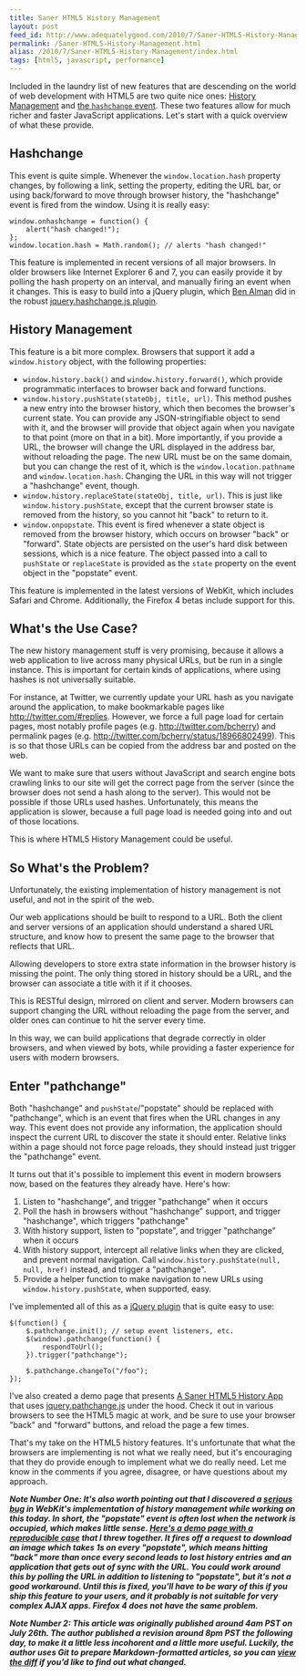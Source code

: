 ```yaml
---
title: Saner HTML5 History Management
layout: post
feed_id: http://www.adequatelygood.com/2010/7/Saner-HTML5-History-Management
permalink: /Saner-HTML5-History-Management.html
alias: /2010/7/Saner-HTML5-History-Management/index.html
tags: [html5, javascript, performance]
---
```


Included in the laundry list of new features that are descending on the world of web development with HTML5 are two quite nice ones:  [History Management](https://developer.mozilla.org/en/DOM/Manipulating_the_browser_history) and [the `hashchange` event](https://developer.mozilla.org/en/DOM/window.onhashchange).  These two features allow for much richer and faster JavaScript applications.  Let's start with a quick overview of what these provide.

## Hashchange

This event is quite simple.  Whenever the `window.location.hash` property changes, by following a link, setting the property, editing the URL bar, or using back/forward to move through browser history, the "hashchange" event is fired from the window.  Using it is really easy:

	
	window.onhashchange = function() {
		alert("hash changed!");
	};
	window.location.hash = Math.random(); // alerts "hash changed!"

This feature is implemented in recent versions of all major browsers.  In older browsers like Internet Explorer 6 and 7, you can easily provide it by polling the hash property on an interval, and manually firing an event when it changes.  This is easy to build into a jQuery plugin, which [Ben Alman](http://benalman.com/) did in the robust [jquery.hashchange.js plugin](http://benalman.com/projects/jquery-hashchange-plugin/).

## History Management

This feature is a bit more complex.  Browsers that support it add a `window.history` object, with the following properties:

 - `window.history.back()` and `window.history.forward()`, which provide programmatic interfaces to browser back and forward functions.
 - `window.history.pushState(stateObj, title, url)`.  This method pushes a new entry into the browser history, which then becomes the browser's current state.
 You can provide any JSON-stringifiable object to send with it, and the browser will provide that object again when you navigate to that point (more on that in a bit).  More importantly, if you provide a URL, the browser will change the URL displayed in the address bar, without reloading the page.  The new URL must be on the same domain, but you can change the rest of it, which is the `window.location.pathname` and `window.location.hash`.  Changing the URL in this way will not trigger a "hashchange" event, though.
 - `window.history.replaceState(stateObj, title, url)`.  This is just like `window.history.pushState`, except that the current browser state is removed from the history, so you cannot hit "back" to return to it.
 - `window.onpopstate`.  This event is fired whenever a state object is removed from the browser history, which occurs on browser "back" or "forward".  State objects are persisted on the user's hard disk between sessions, which is a nice feature.  The object passed into a call to `pushState` or `replaceState` is provided as the `state` property on the event object in the "popstate" event.

This feature is implemented in the latest versions of WebKit, which includes Safari and Chrome.  Additionally, the Firefox 4 betas include support for this.

## What's the Use Case?

The new history management stuff is very promising, because it allows a web application to live across many physical URLs, but be run in a single instance.  This is important for certain kinds of applications, where using hashes is not universally suitable.

For instance, at Twitter, we currently update your URL hash as you navigate around the application, to make bookmarkable pages like <http://twitter.com/#replies>.  However, we force a full page load for certain pages, most notably profile pages (e.g. <http://twitter.com/bcherry>) and permalink pages (e.g. <http://twitter.com/bcherry/status/18966802499>).  This is so that those URLs can be copied from the address bar and posted on the web.

We want to make sure that users without JavaScript and search engine bots crawling links to our site will get the correct page from the server (since the browser does not send a hash along to the server).  This would not be possible if those URLs used hashes.  Unfortunately, this means the application is slower, because a full page load is needed going into and out of those locations.

This is where HTML5 History Management could be useful.

## So What's the Problem?

Unfortunately, the existing implementation of history management is not useful, and not in the spirit of the web.

Our web applications should be built to respond to a URL.  Both the client and server versions of an application should understand a shared URL structure, and know how to present the same page to the browser that reflects that URL.

Allowing developers to store extra state information in the browser history is missing the point.  The only thing stored in history should be a URL, and the browser can associate a title with it if it chooses.

This is RESTful design, mirrored on client and server.  Modern browsers can support changing the URL without reloading the page from the server, and older ones can continue to hit the server every time.

In this way, we can build applications that degrade correctly in older browsers, and when viewed by bots, while providing a faster experience for users with modern browsers.

## Enter "pathchange"

Both "hashchange" and `pushState`/"popstate" should be replaced with "pathchange", which is an event that fires when the URL changes in any way.  This event does not provide any information, the application should inspect the current URL to discover the state it should enter.  Relative links within a page should not force page reloads, they should instead just trigger the "pathchange" event.

It turns out that it's possible to implement this event in modern browsers now, based on the features they already have.  Here's how:

 1. Listen to "hashchange", and trigger "pathchange" when it occurs
 2. Poll the hash in browsers without "hashchange" support, and trigger "hashchange", which triggers "pathchange"
 3. With history support, listen to "popstate", and trigger "pathchange" when it occurs
 4. With history support, intercept all relative links when they are clicked, and prevent normal navigation.  Call `window.history.pushState(null, null, href)` instead, and trigger a "pathchange".
 5. Provide a helper function to make navigation to new URLs using `window.history.pushState`, when supported, easy.

I've implemented all of this as a [jQuery plugin][pathchange] that is quite easy to use:

	
	$(function() {
		$.pathchange.init(); // setup event listeners, etc.
		$(window).pathchange(function() {
			respondToUrl();
		}).trigger("pathchange");

		$.pathchange.changeTo("/foo");
	});

I've also created a demo page that presents [A Saner HTML5 History App](http://www.bcherry.net/playground/sanerhtml5history) that uses [jquery.pathchange.js][pathchange] under the hood.  Check it out in various browsers to see the HTML5 magic at work, and be sure to use your browser "back" and "forward" buttons, and reload the page a few times.

That's my take on the HTML5 history features.  It's unfortunate that what the browsers are implementing is not what we really need, but it's encouraging that they do provide enough to implement what we do really need.  Let me know in the comments if you agree, disagree, or have questions about my approach.

 [pathchange]: http://www.bcherry.net/static/lib/js/jquery.pathchange.js

<span class="note">___Note Number One: It's also worth pointing out that I discovered a [serious bug](https://bugs.webkit.org/show_bug.cgi?id=42940) in WebKit's implementation of history management while working on this today.  In short, the "popstate" event is often lost when the network is occupied, which makes little sense.  [Here's a demo page with a reproducible case](http://www.bcherry.net/playground/pushstate) that I threw together.  It fires off a request to download an image which takes 1s on every "popstate", which means hitting "back" more than once every second leads to lost history entries and an application that gets out of sync with the URL.  You could work around this by polling the URL in addition to listening to "popstate", but it's not a good workaround.  Until this is fixed, you'll have to be wary of this if you ship this feature to your users, and it probably is not suitable for very complex AJAX apps.  Firefox 4 does not have the same problem.___</span>

<span class="note">___Note Number 2: This article was originally published around 4am PST on July 26th.  The author published a revision around 8pm PST the following day, to make it a little less incohorent and a little more useful.  Luckily, the author uses Git to prepare Markdown-formatted articles, so you can [view the diff](http://github.com/bcherry/adequatelygood/commit/eb688c7809e8d5f61f9ed12442d3a578d46fab97) if you'd like to find out what changed.___</span>
